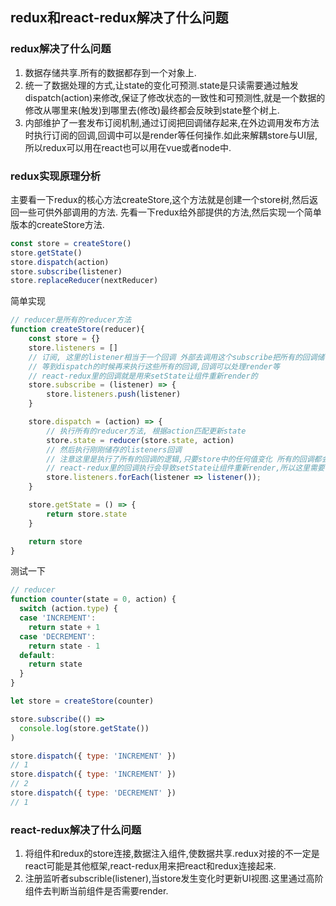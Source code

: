 ## redux和react-redux解决了什么问题 ##

### redux解决了什么问题
1. 数据存储共享.所有的数据都存到一个对象上.
2. 统一了数据处理的方式,让state的变化可预测.state是只读需要通过触发dispatch(action)来修改,保证了修改状态的一致性和可预测性,就是一个数据的修改从哪里来(触发)到哪里去(修改)最终都会反映到state整个树上.
3. 内部维护了一套发布订阅机制,通过订阅把回调储存起来,在外边调用发布方法时执行订阅的回调,回调中可以是render等任何操作.如此来解耦store与UI层,所以redux可以用在react也可以用在vue或者node中.

### redux实现原理分析
主要看一下redux的核心方法createStore,这个方法就是创建一个store树,然后返回一些可供外部调用的方法.
先看一下redux给外部提供的方法,然后实现一个简单版本的createStore方法.

```javascript
const store = createStore()
store.getState()
store.dispatch(action)
store.subscribe(listener)
store.replaceReducer(nextReducer)
```

简单实现

```javascript
// reducer是所有的reducer方法
function createStore(reducer){
    const store = {}
    store.listeners = []
    // 订阅, 这里的listener相当于一个回调 外部去调用这个subscribe把所有的回调储存起来
    // 等到dispatch的时候再来执行这些所有的回调,回调可以处理render等
    // react-redux里的回调就是用来setState让组件重新render的
    store.subscribe = (listener) => {
        store.listeners.push(listener)
    }

    store.dispatch = (action) => {
        // 执行所有的reducer方法, 根据action匹配更新state
        store.state = reducer(store.state, action)
        // 然后执行刚刚储存的listeners回调 
        // 注意这里是执行了所有的回调的逻辑,只要store中的任何值变化 所有的回调都会执行一遍
        // react-redux里的回调执行会导致setState让组件重新render,所以这里需要优化判断是否需要render
        store.listeners.forEach(listener => listener());
    }

    store.getState = () => {
        return store.state
    }

    return store
}
```

测试一下
```javascript
// reducer
function counter(state = 0, action) {
  switch (action.type) {
  case 'INCREMENT':
    return state + 1
  case 'DECREMENT':
    return state - 1
  default:
    return state
  }
}

let store = createStore(counter)

store.subscribe(() =>
  console.log(store.getState())
)

store.dispatch({ type: 'INCREMENT' })
// 1
store.dispatch({ type: 'INCREMENT' })
// 2
store.dispatch({ type: 'DECREMENT' })
// 1
```

### react-redux解决了什么问题

1. 将组件和redux的store连接,数据注入组件,使数据共享.redux对接的不一定是react可能是其他框架,react-redux用来把react和redux连接起来.
2. 注册监听者subscrible(listener),当store发生变化时更新UI视图.这里通过高阶组件去判断当前组件是否需要render.
